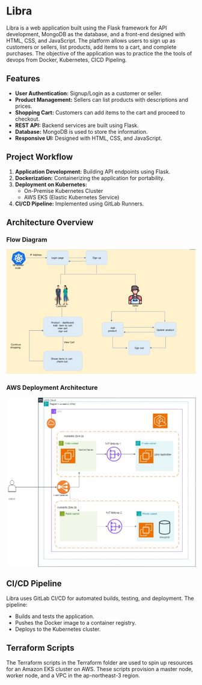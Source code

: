 # Libra

Libra is a web application built using the Flask framework for API development, MongoDB as the database, and a front-end designed with HTML, CSS, and JavaScript. The platform allows users to sign up as customers or sellers, list products, add items to a cart, and complete purchases.
The objective of the application was to practice the the tools of devops from Docker, Kubernetes, CICD Pipeling.
## Features

- **User Authentication:** Signup/Login as a customer or seller.
- **Product Management:** Sellers can list products with descriptions and prices.
- **Shopping Cart:** Customers can add items to the cart and proceed to checkout.
- **REST API:** Backend services are built using Flask.
- **Database:** MongoDB is used to store the information.
- **Responsive UI:** Designed with HTML, CSS, and JavaScript.

## Project Workflow

1. **Application Development:** Building API endpoints using Flask.
2. **Dockerization:** Containerizing the application for portability.
3. **Deployment on Kubernetes:** 
   - On-Premise Kubernetes Cluster
   - AWS EKS (Elastic Kubernetes Service)
4. **CI/CD Pipeline:** Implemented using GitLab Runners.

## Architecture Overview

### Flow Diagram
![Flow Diagram](flow-diagram.jpg)

### AWS Deployment Architecture
![AWS Architecture](AWS-Architecture.jpg)

## CI/CD Pipeline
Libra uses GitLab CI/CD for automated builds, testing, and deployment. The pipeline:
- Builds and tests the application.
- Pushes the Docker image to a container registry.
- Deploys to the Kubernetes cluster.

## Terraform Scripts 
The Terraform scripts in the Terraform folder are used to spin up resources for an Amazon EKS cluster on AWS. These scripts provision a master node, worker node, and a VPC in the ap-northeast-3 region.
